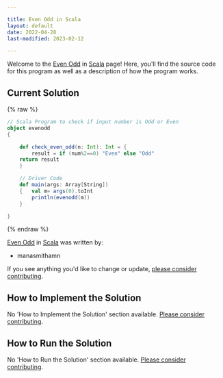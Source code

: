 ```yaml
---

title: Even Odd in Scala
layout: default
date: 2022-04-28
last-modified: 2023-02-12

---
```


Welcome to the [Even Odd](https://sampleprograms.io/projects/even-odd) in [Scala](https://sampleprograms.io/languages/scala) page! Here, you'll find the source code for this program as well as a description of how the program works.

## Current Solution

{% raw %}

```scala
// Scala Program to check if input number is Odd or Even
object evenodd 
{ 

	def check_even_odd(n: Int): Int = { 
		result = if (num%2==0) "Even" else "Odd"
    return result
	} 

	// Driver Code 
	def main(args: Array[String]) 
	{   val m= args(0).toInt
		println(evenodd(m)) 
	} 

}
```

{% endraw %}

[Even Odd](https://sampleprograms.io/projects/even-odd) in [Scala](https://sampleprograms.io/languages/scala) was written by:

- manasmithamn

If you see anything you'd like to change or update, [please consider contributing](https://github.com/TheRenegadeCoder/sample-programs).

## How to Implement the Solution

No 'How to Implement the Solution' section available. [Please consider contributing](https://github.com/TheRenegadeCoder/sample-programs-website).

## How to Run the Solution

No 'How to Run the Solution' section available. [Please consider contributing](https://github.com/TheRenegadeCoder/sample-programs-website).